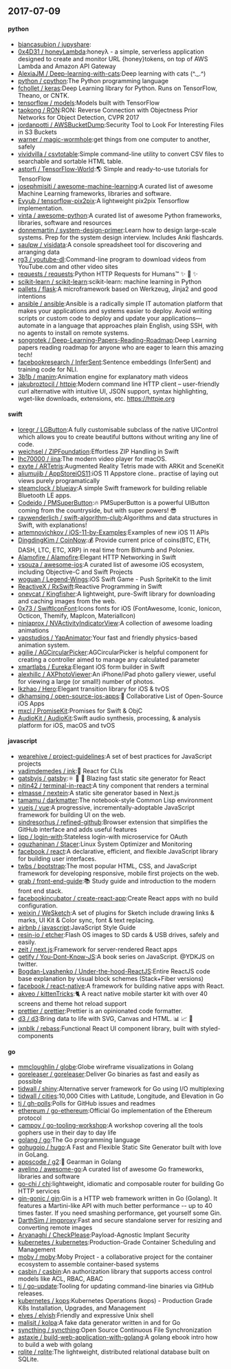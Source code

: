 ## 2017-07-09

#### python
* [biancasubion / jupyshare](https://github.com/biancasubion/jupyshare):
* [0x4D31 / honeyLambda](https://github.com/0x4D31/honeyLambda):honeyλ - a simple, serverless application designed to create and monitor URL {honey}tokens, on top of AWS Lambda and Amazon API Gateway
* [AlexiaJM / Deep-learning-with-cats](https://github.com/AlexiaJM/Deep-learning-with-cats):Deep learning with cats (^._.^)
* [python / cpython](https://github.com/python/cpython):The Python programming language
* [fchollet / keras](https://github.com/fchollet/keras):Deep Learning library for Python. Runs on TensorFlow, Theano, or CNTK.
* [tensorflow / models](https://github.com/tensorflow/models):Models built with TensorFlow
* [taokong / RON](https://github.com/taokong/RON):RON: Reverse Connection with Objectness Prior Networks for Object Detection, CVPR 2017
* [jordanpotti / AWSBucketDump](https://github.com/jordanpotti/AWSBucketDump):Security Tool to Look For Interesting Files in S3 Buckets
* [warner / magic-wormhole](https://github.com/warner/magic-wormhole):get things from one computer to another, safely
* [vividvilla / csvtotable](https://github.com/vividvilla/csvtotable):Simple command-line utility to convert CSV files to searchable and sortable HTML table.
* [astorfi / TensorFlow-World](https://github.com/astorfi/TensorFlow-World):🌎 Simple and ready-to-use tutorials for TensorFlow
* [josephmisiti / awesome-machine-learning](https://github.com/josephmisiti/awesome-machine-learning):A curated list of awesome Machine Learning frameworks, libraries and software.
* [Eyyub / tensorflow-pix2pix](https://github.com/Eyyub/tensorflow-pix2pix):A lightweight pix2pix Tensorflow implementation.
* [vinta / awesome-python](https://github.com/vinta/awesome-python):A curated list of awesome Python frameworks, libraries, software and resources
* [donnemartin / system-design-primer](https://github.com/donnemartin/system-design-primer):Learn how to design large-scale systems. Prep for the system design interview. Includes Anki flashcards.
* [saulpw / visidata](https://github.com/saulpw/visidata):A console spreadsheet tool for discovering and arranging data
* [rg3 / youtube-dl](https://github.com/rg3/youtube-dl):Command-line program to download videos from YouTube.com and other video sites
* [requests / requests](https://github.com/requests/requests):Python HTTP Requests for Humans™ ✨ 🍰 ✨
* [scikit-learn / scikit-learn](https://github.com/scikit-learn/scikit-learn):scikit-learn: machine learning in Python
* [pallets / flask](https://github.com/pallets/flask):A microframework based on Werkzeug, Jinja2 and good intentions
* [ansible / ansible](https://github.com/ansible/ansible):Ansible is a radically simple IT automation platform that makes your applications and systems easier to deploy. Avoid writing scripts or custom code to deploy and update your applications— automate in a language that approaches plain English, using SSH, with no agents to install on remote systems.
* [songrotek / Deep-Learning-Papers-Reading-Roadmap](https://github.com/songrotek/Deep-Learning-Papers-Reading-Roadmap):Deep Learning papers reading roadmap for anyone who are eager to learn this amazing tech!
* [facebookresearch / InferSent](https://github.com/facebookresearch/InferSent):Sentence embeddings (InferSent) and training code for NLI.
* [3b1b / manim](https://github.com/3b1b/manim):Animation engine for explanatory math videos
* [jakubroztocil / httpie](https://github.com/jakubroztocil/httpie):Modern command line HTTP client – user-friendly curl alternative with intuitive UI, JSON support, syntax highlighting, wget-like downloads, extensions, etc. https://httpie.org

#### swift
* [loregr / LGButton](https://github.com/loregr/LGButton):A fully customisable subclass of the native UIControl which allows you to create beautiful buttons without writing any line of code.
* [weichsel / ZIPFoundation](https://github.com/weichsel/ZIPFoundation):Effortless ZIP Handling in Swift
* [lhc70000 / iina](https://github.com/lhc70000/iina):The modern video player for macOS.
* [exyte / ARTetris](https://github.com/exyte/ARTetris):Augmented Reality Tetris made with ARKit and SceneKit
* [aliumujib / AppStoreiOS11](https://github.com/aliumujib/AppStoreiOS11):iOS 11 Appstore clone.. practise of laying out views purely programatically
* [steamclock / bluejay](https://github.com/steamclock/bluejay):A simple Swift framework for building reliable Bluetooth LE apps.
* [Codeido / PMSuperButton](https://github.com/Codeido/PMSuperButton):🔥 PMSuperButton is a powerful UIButton coming from the countryside, but with super powers! 😎
* [raywenderlich / swift-algorithm-club](https://github.com/raywenderlich/swift-algorithm-club):Algorithms and data structures in Swift, with explanations!
* [artemnovichkov / iOS-11-by-Examples](https://github.com/artemnovichkov/iOS-11-by-Examples):Examples of new iOS 11 APIs
* [DingdingKim / CoinNow](https://github.com/DingdingKim/CoinNow):💰 Provide current price of coins(BTC, ETH, DASH, LTC, ETC, XRP) in real time from Bithumb and Poloniex.
* [Alamofire / Alamofire](https://github.com/Alamofire/Alamofire):Elegant HTTP Networking in Swift
* [vsouza / awesome-ios](https://github.com/vsouza/awesome-ios):A curated list of awesome iOS ecosystem, including Objective-C and Swift Projects
* [woguan / Legend-Wings](https://github.com/woguan/Legend-Wings):iOS Swift Game - Push SpriteKit to the limit
* [ReactiveX / RxSwift](https://github.com/ReactiveX/RxSwift):Reactive Programming in Swift
* [onevcat / Kingfisher](https://github.com/onevcat/Kingfisher):A lightweight, pure-Swift library for downloading and caching images from the web.
* [0x73 / SwiftIconFont](https://github.com/0x73/SwiftIconFont):Icons fonts for iOS (FontAwesome, Iconic, Ionicon, Octicon, Themify, MapIcon, MaterialIcon)
* [ninjaprox / NVActivityIndicatorView](https://github.com/ninjaprox/NVActivityIndicatorView):A collection of awesome loading animations
* [yapstudios / YapAnimator](https://github.com/yapstudios/YapAnimator):Your fast and friendly physics-based animation system.
* [agilie / AGCircularPicker](https://github.com/agilie/AGCircularPicker):AGCircularPicker is helpful component for creating a controller aimed to manage any calculated parameter
* [xmartlabs / Eureka](https://github.com/xmartlabs/Eureka):Elegant iOS form builder in Swift
* [alexhillc / AXPhotoViewer](https://github.com/alexhillc/AXPhotoViewer):An iPhone/iPad photo gallery viewer, useful for viewing a large (or small!) number of photos.
* [lkzhao / Hero](https://github.com/lkzhao/Hero):Elegant transition library for iOS & tvOS
* [dkhamsing / open-source-ios-apps](https://github.com/dkhamsing/open-source-ios-apps):📱 Collaborative List of Open-Source iOS Apps
* [mxcl / PromiseKit](https://github.com/mxcl/PromiseKit):Promises for Swift & ObjC
* [AudioKit / AudioKit](https://github.com/AudioKit/AudioKit):Swift audio synthesis, processing, & analysis platform for iOS, macOS and tvOS

#### javascript
* [wearehive / project-guidelines](https://github.com/wearehive/project-guidelines):A set of best practices for JavaScript projects
* [vadimdemedes / ink](https://github.com/vadimdemedes/ink):🌈 React for CLIs
* [gatsbyjs / gatsby](https://github.com/gatsbyjs/gatsby):⚛️ 📄 🚀 Blazing fast static site generator for React
* [nitin42 / terminal-in-react](https://github.com/nitin42/terminal-in-react):A tiny component that renders a terminal
* [elmasse / nextein](https://github.com/elmasse/nextein):A static site generator based in Next.js
* [tamamu / darkmatter](https://github.com/tamamu/darkmatter):The notebook-style Common Lisp environment
* [vuejs / vue](https://github.com/vuejs/vue):A progressive, incrementally-adoptable JavaScript framework for building UI on the web.
* [sindresorhus / refined-github](https://github.com/sindresorhus/refined-github):Browser extension that simplifies the GitHub interface and adds useful features
* [lipp / login-with](https://github.com/lipp/login-with):Stateless login-with microservice for OAuth
* [oguzhaninan / Stacer](https://github.com/oguzhaninan/Stacer):Linux System Optimizer and Monitoring
* [facebook / react](https://github.com/facebook/react):A declarative, efficient, and flexible JavaScript library for building user interfaces.
* [twbs / bootstrap](https://github.com/twbs/bootstrap):The most popular HTML, CSS, and JavaScript framework for developing responsive, mobile first projects on the web.
* [grab / front-end-guide](https://github.com/grab/front-end-guide):📚 Study guide and introduction to the modern front end stack.
* [facebookincubator / create-react-app](https://github.com/facebookincubator/create-react-app):Create React apps with no build configuration.
* [weixin / WeSketch](https://github.com/weixin/WeSketch):A set of plugins for Sketch include drawing links & marks, UI Kit & Color sync, font & text replacing.
* [airbnb / javascript](https://github.com/airbnb/javascript):JavaScript Style Guide
* [resin-io / etcher](https://github.com/resin-io/etcher):Flash OS images to SD cards & USB drives, safely and easily.
* [zeit / next.js](https://github.com/zeit/next.js):Framework for server-rendered React apps
* [getify / You-Dont-Know-JS](https://github.com/getify/You-Dont-Know-JS):A book series on JavaScript. @YDKJS on twitter.
* [Bogdan-Lyashenko / Under-the-hood-ReactJS](https://github.com/Bogdan-Lyashenko/Under-the-hood-ReactJS):Entire ReactJS code base explanation by visual block schemes (Stack+Fiber versions)
* [facebook / react-native](https://github.com/facebook/react-native):A framework for building native apps with React.
* [akveo / kittenTricks](https://github.com/akveo/kittenTricks):🐈 A react native mobile starter kit with over 40 screens and theme hot reload support
* [prettier / prettier](https://github.com/prettier/prettier):Prettier is an opinionated code formatter.
* [d3 / d3](https://github.com/d3/d3):Bring data to life with SVG, Canvas and HTML. 📊 📈 🎉
* [jxnblk / rebass](https://github.com/jxnblk/rebass):Functional React UI component library, built with styled-components

#### go
* [mmcloughlin / globe](https://github.com/mmcloughlin/globe):Globe wireframe visualizations in Golang
* [goreleaser / goreleaser](https://github.com/goreleaser/goreleaser):Deliver Go binaries as fast and easily as possible
* [tidwall / shiny](https://github.com/tidwall/shiny):Alternative server framework for Go using I/O multiplexing
* [tidwall / cities](https://github.com/tidwall/cities):10,000 Cities with Latitude, Longitude, and Elevation in Go
* [tj / gh-polls](https://github.com/tj/gh-polls):Polls for GitHub issues and readmes
* [ethereum / go-ethereum](https://github.com/ethereum/go-ethereum):Official Go implementation of the Ethereum protocol
* [campoy / go-tooling-workshop](https://github.com/campoy/go-tooling-workshop):A workshop covering all the tools gophers use in their day to day life
* [golang / go](https://github.com/golang/go):The Go programming language
* [gohugoio / hugo](https://github.com/gohugoio/hugo):A Fast and Flexible Static Site Generator built with love in GoLang.
* [appscode / g2](https://github.com/appscode/g2):👾 Gearman in Golang
* [avelino / awesome-go](https://github.com/avelino/awesome-go):A curated list of awesome Go frameworks, libraries and software
* [go-chi / chi](https://github.com/go-chi/chi):lightweight, idiomatic and composable router for building Go HTTP services
* [gin-gonic / gin](https://github.com/gin-gonic/gin):Gin is a HTTP web framework written in Go (Golang). It features a Martini-like API with much better performance -- up to 40 times faster. If you need smashing performance, get yourself some Gin.
* [DarthSim / imgproxy](https://github.com/DarthSim/imgproxy):Fast and secure standalone server for resizing and converting remote images
* [Arvanaghi / CheckPlease](https://github.com/Arvanaghi/CheckPlease):Payload-Agnostic Implant Security
* [kubernetes / kubernetes](https://github.com/kubernetes/kubernetes):Production-Grade Container Scheduling and Management
* [moby / moby](https://github.com/moby/moby):Moby Project - a collaborative project for the container ecosystem to assemble container-based systems
* [casbin / casbin](https://github.com/casbin/casbin):An authorization library that supports access control models like ACL, RBAC, ABAC
* [tj / go-update](https://github.com/tj/go-update):Tooling for updating command-line binaries via GitHub releases.
* [kubernetes / kops](https://github.com/kubernetes/kops):Kubernetes Operations (kops) - Production Grade K8s Installation, Upgrades, and Management
* [elves / elvish](https://github.com/elves/elvish):Friendly and expressive Unix shell
* [malisit / kolpa](https://github.com/malisit/kolpa):A fake data generator written in and for Go
* [syncthing / syncthing](https://github.com/syncthing/syncthing):Open Source Continuous File Synchronization
* [astaxie / build-web-application-with-golang](https://github.com/astaxie/build-web-application-with-golang):A golang ebook intro how to build a web with golang
* [rqlite / rqlite](https://github.com/rqlite/rqlite):The lightweight, distributed relational database built on SQLite.
